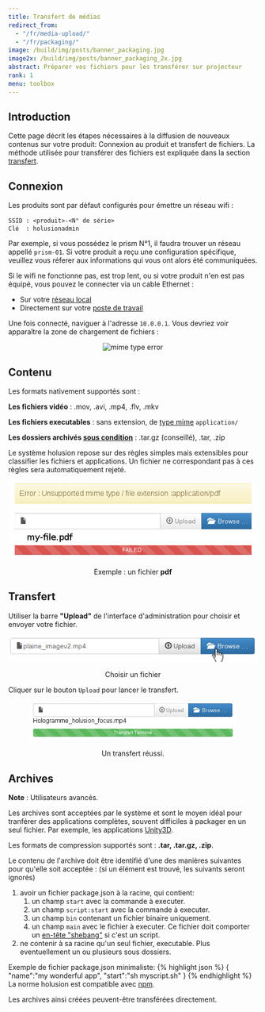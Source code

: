 ```yaml
---
title: Transfert de médias
redirect_from:
  - "/fr/media-upload/"
  - "/fr/packaging/"
image: /build/img/posts/banner_packaging.jpg
image2x: /build/img/posts/banner_packaging_2x.jpg
abstract: Préparer vos fichiers pour les transférer sur projecteur
rank: 1
menu: toolbox
---
```


## Introduction

Cette page décrit les étapes nécessaires à la diffusion de nouveaux contenus sur votre produit: Connexion au produit et transfert de fichiers.
La méthode utilisée pour transférer des fichiers est expliquée dans la section [transfert](#transfert).



## Connexion

Les produits sont par défaut configurés pour émettre un réseau wifi :

    SSID : <produit>-<N° de série>
    Clé  : holusionadmin

Par exemple, si vous possédez le prism N°1, il faudra trouver un réseau appellé `prism-01`. Si votre produit a reçu une configuration spécifique, veuillez vous réferer aux informations qui vous ont alors été communiquées.

Si le wifi ne fonctionne pas, est trop lent, ou si votre produit n'en est pas équipé, vous pouvez le connecter via un cable Ethernet :

- Sur votre [réseau local](net-discovery)
- Directement sur votre [poste de travail](local-dhcp)

Une fois connecté, naviguer à l'adresse `10.0.0.1`. Vous devriez voir apparaître la zone de chargement de fichiers :
<center>
  <img alt="mime type error" class="img-responsive" src="/static/img/posts/packaging/remote_upload.png"/>
</center>

## Contenu

Les formats nativement supportés sont :

**Les fichiers vidéo** : .mov, .avi, .mp4, .flv, .mkv

**Les fichiers executables** : sans extension, de [type mime](https://fr.wikipedia.org/wiki/Type_MIME) ```application/```

**Les dossiers archivés [sous condition](#archives)** : .tar.gz (conseillé), .tar, .zip

Le système holusion repose sur des règles simples mais extensibles pour classifier les fichiers et applications. Un fichier ne correspondant pas à ces règles sera automatiquement rejeté.

<center>
  <img alt="mime type error" class="img-responsive" src="/static/img/posts/packaging/remote_error.jpg"/>
  <p>Exemple : un fichier <b>pdf</b></p>
</center>


## Transfert

Utiliser la barre **"Upload"** de l'interface d'administration pour choisir et envoyer votre fichier.
<center>
  <img alt="upload bar remote holusion" title="transfert" src="/static/img/posts/packaging/remote_browse.png"/>
  <p>Choisir un fichier</p>
</center>

Cliquer sur le bouton `Upload` pour lancer le transfert.

<center>
  <img alt="upload bar remote holusion" title="transfert" src="/static/img/posts/packaging/upload_bar.jpg"/>
  <p>Un transfert réussi.</p>
</center>

## Archives

**Note** : Utilisateurs avancés.

Les archives sont acceptées par le système et sont le moyen idéal pour tranférer des applications complètes, souvent difficiles à packager en un seul fichier. Par exemple, les applications [Unity3D](https://unity3d.com/fr).

Les formats de compression supportés sont : **.tar, .tar.gz, .zip**.

Le contenu de l'archive doit être identifié d'une des manières suivantes pour qu'elle soit acceptée :
(si un élément est trouvé, les suivants seront ignorés)

1. avoir un fichier package.json à la racine, qui contient:
    1. un champ ```start``` avec la commande à executer.
    2. un champ ```script:start``` avec la commande à executer.
    3. un champ ```bin``` contenant un fichier binaire uniquement.
    4. un champ ```main``` avec le fichier à executer. Ce fichier doit comporter un [en-tête "shebang"](https://fr.wikipedia.org/wiki/Shebang) si c'est un script.
3. ne contenir à sa racine qu'un seul fichier, executable. Plus eventuellement un ou plusieurs sous dossiers.

Exemple de fichier package.json minimaliste:
{% highlight json %}
{
  "name":"my wonderful app",
  "start":"sh myscript.sh"
}
{% endhighlight %}
La norme holusion est compatible avec [npm](http://npmjs.org).

Les archives ainsi créées peuvent-être transférées directement.
